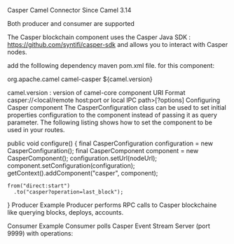 Casper Camel Connector
Since Camel 3.14

Both producer and consumer are supported

The Casper blockchain component uses the Casper Java SDK : https://github.com/syntifi/casper-sdk and allows you to interact with Casper nodes.

add the folllowing dependency maven pom.xml file. for this component:

<dependency>
    <groupId>org.apache.camel</groupId>
    <artifactId>camel-casper</artifactId>
    <version>${camel.version}</version>
 </dependency>

camel.version  : version of camel-core   component
URI Format
casper://<local/remote host:port or local IPC path>[?options]
Configuring Casper component
The CasperConfiguration class can be used to set initial properties configuration to the component instead of passing it as query parameter. The following listing shows how to set the component to be used in your routes.

public void configure() {
    final CasperConfiguration configuration = new CasperConfiguration();
    final CasperComponent component = new CasperComponent();
    configuration.setUrl(nodeUrl);
    component.setConfiguration(configuration);
    getContext().addComponent("casper", component);

    from("direct:start")
      .to("casper?operation=last_block");
}
Producer Example
Producer performs RPC calls to Casper blockchaine like querying blocks, deploys, accounts.

Consumer Example
Consumer polls Casper Event Stream Server (port 9999) with operations: